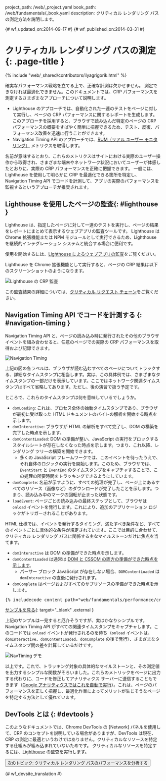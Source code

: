 project_path: /web/_project.yaml
book_path: /web/fundamentals/_book.yaml
description: クリティカル レンダリング パスの測定方法を説明します。

{# wf_updated_on:2014-09-17 #}
{# wf_published_on:2014-03-31 #}

# クリティカル レンダリング パスの測定 {: .page-title }

{% include "web/_shared/contributors/ilyagrigorik.html" %}

確実なパフォーマンス戦略を立てる上で、正確な計測は欠かせません。
測定できなければ最適化できません。このドキュメントでは、CRP パフォーマンスを測定するさまざまなアプローチについて説明します。


* Lighthouse のアプローチでは、自動化された一連のテストをページに対して実行し、ページの CRP パフォーマンスに関するレポートを生成します。
このアプローチを採用すると、ブラウザで読み込んだ特定のページの CRP パフォーマンスの概要をすばやく簡単に把握できるため、テスト、反復、パフォーマンス改善を迅速に行うことができます。
* Navigation Timing API のアプローチでは、[RUM（リアル ユーザー モニタリング）](https://en.wikipedia.org/wiki/Real_user_monitoring) メトリクスを取得します。

名前が意味するとおり、これらのメトリクスはサイトにおける実際のユーザー操作から取得され、さまざまな端末やネットワーク状況においてユーザーが体感したとおりに、実際の CRP パフォーマンスを正確に把握できます。
一般には、Lighthouse を使用して明らかに CRP を最適化できる箇所を特定し、Navigation Timing API でコードを計測して、アプリの実際のパフォーマンスを監視するというアプローチが推奨されます。



## Lighthouse を使用したページの監査{: #lighthouse }

Lighthouse は、指定したページに対して一連のテストを実行し、ページの結果をレポートにまとめて表示するウェブアプリの監査ツールです。
Lighthouse は Chrome 拡張機能または NPM モジュールとして実行できるため、Lighthouse を継続的インテグレーション システムと統合する場合に便利です。



使用を開始するには、[Lighthouse によるウェブアプリの監査](/web/tools/lighthouse/)をご覧ください。

Lighthouse を Chrome 拡張機能として実行すると、ページの CRP 結果は以下のスクリーンショットのようになります。


![Lighthouse の CRP 監査](images/lighthouse-crp.png)

この監査結果の詳細については、[クリティカル リクエスト チェーン][crc]をご覧ください。


[crc]: /web/tools/lighthouse/audits/critical-request-chains

## Navigation Timing API でコードを計測する {: #navigation-timing }

Navigation Timing API と、ページの読み込み時に発行されたその他のブラウザ イベントを組み合わせると、任意のページでの実際の CRP パフォーマンスを取得および記録できます。



<img src="images/dom-navtiming.png"  alt="Navigation Timing">

上記の図の各ラベルは、ブラウザが読む込むすべてのページについてトラックする、詳細なタイムスタンプに相当します。実は、この具体例では、さまざまなタイムスタンプの一部だけを表示しています。ここではネットワーク関連タイムスタンプはすべて省略してあります。ただし、後の演習で扱う予定です。

ところで、これらのタイムスタンプは何を意味しているでしょうか。

* `domLoading`: これは、プロセス全体の始動タイムスタンプであり、ブラウザが最初に受け取った HTML ドキュメントのバイトの解析を開始する時点を示します。
* `domInteractive`: ブラウザが HTML の解析をすべて完了し、DOM の構築を完了した時点を示します。
* `domContentLoaded`: DOM の準備が整い、JavaScript の実行をブロックするスタイルシートが存在しなくなった時点を示します。つまり、これ以降、レンダリング ツリーの構築を開始できます。
    * 多くの JavaScript フレームワークでは、このイベントを待ったうえで、それ自体のロジックの実行を開始します。このため、ブラウザでは、`EventStart` と `EventEnd` のタイムスタンプをキャプチャすることで、この処理の所要時間をトラッキングできるようにしています。
* `domComplete`: 名前が示すように、すべての処理が完了し、ページ上にあるすべてのリソース（画像など）のダウンロードが完了したことを示します。つまり、読み込み中のマークの回転が止まった状態です。
* `loadEvent`: ページごとの読み込みの最終ステップとして、ブラウザは `onload` イベントを発行します。これにより、追加のアプリケーション ロジックがトリガーされることがあります。


HTML 仕様では、イベントを発行するタイミング、満たすべき条件など、すべてのイベントごとに具体的な条件が規定されています。ここでは目的に合わせて、クリティカル レンダリング パスに関係する主なマイルストーンだけに焦点を当てます。

* `domInteractive` は DOM の準備ができた時点を示します。
* `domContentLoaded` は通常は [DOM と CSSOM の両方の準備ができた時点を示します](http://calendar.perfplanet.com/2012/deciphering-the-critical-rendering-path/)。
    * パーサー ブロック JavaScript が存在しない場合、`DOMContentLoaded` は `domInteractive` の直後に発行されます。
* `domComplete` はページおよびすべてのサブリソースの準備ができた時点を示します。


<div style="clear:both;"></div>

<pre class="prettyprint">
{% includecode content_path="web/fundamentals/performance/critical-rendering-path/_code/measure_crp.html" region_tag="full" adjust_indentation="auto" %}
</pre>

[サンプルを見る](https://googlesamples.github.io/web-fundamentals/fundamentals/performance/critical-rendering-path/measure_crp.html){: target="_blank" .external }

上記のサンプルは一見すると厄介そうですが、実はかなりシンプルです。Navigation Timing API がすべての関連タイムスタンプをキャプチャします。このコードでは `onload` イベントが発行されるのを待ち（`onload` イベントは、`domInteractive`、`domContentLoaded`、`domComplete` の後で発行）、さまざまなタイムスタンプ間の差を計算しているだけです。

<img src="images/device-navtiming-small.png"  alt="NavTiming デモ">

以上です。これで、トラッキング対象の具体的なマイルストーンと、その測定値を出力するシンプルな関数がそろいました。これらのメトリックをページに出力する代わりに、コードを修正してアナリティクス サーバーに送信することもできます（[Google アナリティクスではこれを自動で実行](https://support.google.com/analytics/answer/1205784)）。これは、ページのパフォーマンスを正しく把握し、最適化作業によってメリットが生じそうなページを特定する方法として優れています。

## DevTools とは {: #devtools }

このようなドキュメントでは、Chrome DevTools の [Network] パネルを使用して、CRP のコンセプトを説明している場合がありますが、DevTools は現在、CRP の測定に最適というわけではありません。クリティカルなリソースを特定する仕組みが組み込まれていないためです。
クリティカルなリソースを特定するには、[Lighthouse](#lighthouse) の監査を実行します。


<a href="analyzing-crp" class="gc-analytics-event"
    data-category="CRP" data-label="Next / Analyzing CRP">
  <button>次のトピック: クリティカル レンダリング パスのパフォーマンスを分析する</button>
</a>


{# wf_devsite_translation #}
